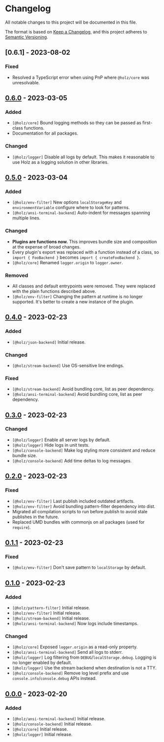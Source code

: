 # Changelog

All notable changes to this project will be documented in this file.

The format is based on [Keep a Changelog](https://keepachangelog.com/en/1.0.0/), and this project adheres to [Semantic Versioning](https://semver.org/spec/v2.0.0.html).

## [0.6.1] - 2023-08-02

### Fixed

- Resolved a TypeScript error when using PnP where `@holz/core` was unresolvable.

## [0.6.0] - 2023-03-05

### Added

- `[@holz/core]` Bound logging methods so they can be passed as first-class functions.
- Documentation for all packages.

### Changed

- `[@holz/logger]` Disable all logs by default. This makes it reasonable to use Holz as a logging solution in other libraries.

## [0.5.0] - 2023-03-04

### Added

- `[@holz/env-filter]` New options `localStorageKey` and `environmentVariable` configure where to look for patterns.
- `[@holz/ansi-terminal-backend]` Auto-indent for messages spanning multiple lines.

### Changed

- **Plugins are functions now.** This improves bundle size and composition at the expense of broad changes.
- Every plugin's export was replaced with a function instead of a class, so `import { FooBackend }` becomes `import { createFooBackend }`.
- `[@holz/core]` Renamed `logger.origin` to `logger.owner`.

### Removed

- All classes and default entrypoints were removed. They were replaced with the plain functions described above.
- `[@holz/env-filter]` Changing the pattern at runtime is no longer supported. It's better to create a new instance of the plugin.

## [0.4.0] - 2023-02-23

### Added

- `[@holz/json-backend]` Initial release.

### Changed

- `[@holz/stream-backend]` Use OS-sensitive line endings.

### Fixed

- `[@holz/stream-backend]` Avoid bundling core, list as peer dependency.
- `[@holz/ansi-terminal-backend]` Avoid bundling core, list as peer dependency.

## [0.3.0] - 2023-02-23

### Changed

- `[@holz/logger]` Enable all server logs by default.
- `[@holz/logger]` Hide logs in unit tests.
- `[@holz/console-backend]` Make log styling more consistent and reduce bundle size.
- `[@holz/console-backend]` Add time deltas to log messages.

## [0.2.0] - 2023-02-23

### Fixed

- `[@holz/env-filter]` Last publish included outdated artifacts.
- `[@holz/env-filter]` Avoid bundling pattern-filter dependency into dist.
- Migrated all compilation scripts to run before publish to avoid stale publishes in the future.
- Replaced UMD bundles with commonjs on all packages (used for `require`).

## [0.1.1] - 2023-02-23

### Fixed

- `[@holz/env-filter]` Don't save pattern to `localStorage` by default.

## [0.1.0] - 2023-02-23

### Added

- `[@holz/pattern-filter]` Initial release.
- `[@holz/env-filter]` Initial release.
- `[@holz/stream-backend]` Initial release.
- `[@holz/ansi-terminal-backend]` Now logs include timestamps.

### Changed

- `[@holz/core]` Exposed `logger.origin` as a read-only property.
- `[@holz/ansi-terminal-backend]` Send all logs to stderr.
- `[@holz/logger]` Log filtering from `DEBUG`/`localStorage.debug`. Logging is no longer enabled by default.
- `[@holz/logger]` Use the stream backend when destination is not a TTY.
- `[@holz/console-backend]` Remove log level prefix and use `console.info`/`console.debug` APIs instead.

## [0.0.0] - 2023-02-20

### Added

- `[@holz/ansi-terminal-backend]` Initial release.
- `[@holz/console-backend]` Initial release.
- `[@holz/core]` Initial release.
- `[@holz/logger]` Initial release.

[unreleased]: https://github.com/PsychoLlama/holz/compare/v0.6.1...HEAD
[0.6.0]: https://github.com/PsychoLlama/holz/compare/v0.6.0...v0.6.1
[0.6.0]: https://github.com/PsychoLlama/holz/compare/v0.5.0...v0.6.0
[0.5.0]: https://github.com/PsychoLlama/holz/compare/v0.4.0...v0.5.0
[0.4.0]: https://github.com/PsychoLlama/holz/compare/v0.3.0...v0.4.0
[0.3.0]: https://github.com/PsychoLlama/holz/compare/v0.2.0...v0.3.0
[0.2.0]: https://github.com/PsychoLlama/holz/compare/v0.1.1...v0.2.0
[0.1.1]: https://github.com/PsychoLlama/holz/compare/v0.1.0...v0.1.1
[0.1.0]: https://github.com/PsychoLlama/holz/compare/v0.0.0...v0.1.0
[0.0.0]: https://github.com/PsychoLlama/holz/releases/tag/v0.0.0
